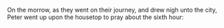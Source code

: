 On the morrow, as they went on their journey, and drew nigh unto the city, Peter went up upon the housetop to pray about the sixth hour:
